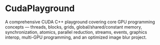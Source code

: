 # CudaPlayground
A comprehensive CUDA C++ playground covering core GPU programming concepts — threads, blocks, grids, global/shared/constant memory, synchronization, atomics, parallel reduction, streams, events, graphics interop, multi-GPU programming, and an optimized image blur project.
